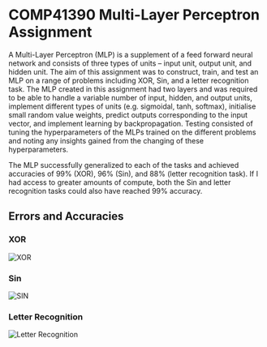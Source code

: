 # COMP41390 Multi-Layer Perceptron Assignment

A Multi-Layer Perceptron (MLP) is a supplement of a feed forward neural network and consists of three types of units – input unit, output unit, and hidden unit. The aim of this assignment was to construct, train, and test an MLP on a range of problems including XOR, Sin, and a letter recognition task. The MLP created in this assignment had two layers and was required to be able to handle a variable number of input, hidden, and output units, implement different types of units (e.g. sigmoidal, tanh, softmax), initialise small random value weights, predict outputs corresponding to the input vector, and implement learning by backpropagation. Testing consisted of tuning the hyperparameters of the MLPs trained on the different problems and noting any insights gained from the changing of these hyperparameters.

The MLP successfully generalized to each of the tasks and achieved accuracies of 99% (XOR), 96% (Sin), and 88% (letter recognition task). If I had access to greater amounts of compute, both the Sin and letter recognition tasks could also have reached 99% accuracy.

## Errors and Accuracies

### XOR

![XOR](https://res.cloudinary.com/dk0r9bcxy/image/upload/v1673478664/portfolio-website/XOR_u1cdjw.png)

### Sin

![SIN](https://res.cloudinary.com/dk0r9bcxy/image/upload/v1673478664/portfolio-website/SIN_bqf2a1.png)

### Letter Recognition

![Letter Recognition](https://res.cloudinary.com/dk0r9bcxy/image/upload/v1673478664/portfolio-website/letter_cb9of2.png)

